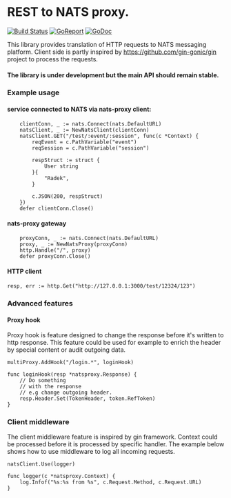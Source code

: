 # REST to NATS proxy.

[![Build Status](https://travis-ci.org/sohlich/nats-proxy.svg?branch=master)](https://travis-ci.org/sohlich/nats-proxy)
[![GoReport](https://goreportcard.com/badge/github.com/sohlich/nats-proxy)](https://goreportcard.com/report/github.com/sohlich/nats-proxy)
[![GoDoc](https://godoc.org/github.com/sohlich/nats-proxy?status.svg)](https://godoc.org/github.com/sohlich/nats-proxy)



This library provides translation of HTTP requests to NATS messaging platform. 
Client side is partly inspired by https://github.com/gin-gonic/gin project to process the
requests.

#### The library is under development but the main API should remain stable.

### Example usage

#### service connected to NATS via nats-proxy client:
```
	clientConn, _ := nats.Connect(nats.DefaultURL)
	natsClient, _ := NewNatsClient(clientConn)
	natsClient.GET("/test/:event/:session", func(c *Context) {
		reqEvent = c.PathVariable("event")
		reqSession = c.PathVariable("session")

		respStruct := struct {
			User string
		}{
			"Radek",
		}

		c.JSON(200, respStruct)
	})
	defer clientConn.Close()
```
#### nats-proxy gateway
```
	proxyConn, _ := nats.Connect(nats.DefaultURL)
	proxy, _ := NewNatsProxy(proxyConn)
	http.Handle("/", proxy)
	defer proxyConn.Close()
```

#### HTTP client 
```
resp, err := http.Get("http://127.0.0.1:3000/test/12324/123")
```


### Advanced features

#### Proxy hook

Proxy hook is feature designed to change the
response before it's written to http response.
This feature could be used for example to 
enrich the header by special content or audit
outgoing data.

```
multiProxy.AddHook("/login.*", loginHook)

func loginHook(resp *natsproxy.Response) {
    // Do something 
    // with the response
    // e.g change outgoing header.
	resp.Header.Set(TokenHeader, token.RefToken)
}
```

### Client middleware

The client middleware feature is inspired by gin framework.
Context could be processed before it is processed by specific handler.
The example below shows how to use middleware to log all incoming requests.

```
natsClient.Use(logger)

func logger(c *natsproxy.Context) {
	log.Infof("%s:%s from %s", c.Request.Method, c.Request.URL)
}
```






